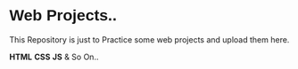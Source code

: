 	
<h1 style="font-family: sans-serif;">Web Projects..</h1>
<p>This Repository is just to Practice some web projects and upload them here. </p>
<strong>HTML</strong>
<strong>CSS</strong>
<strong>JS</strong> & So On..

